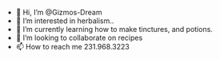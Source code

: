 - 👋 Hi, I’m @Gizmos-Dream
- 👀 I’m interested in herbalism..
- 🌱 I’m currently learning how to make tinctures, and potions.
- 💞️ I’m looking to collaborate on recipes 
- 📫 How to reach me 231.968.3223

<!---
Gizmos-Dream/Gizmos-Dream is a ✨ special ✨ repository because its `README.md` (this file) appears on your GitHub profile.
You can click the Preview link to take a look at your changes.
--->
